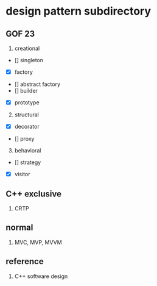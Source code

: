 # design pattern subdirectory

## GOF 23

1. creational

- [] singleton
- [x] factory
- [] abstract factory
- [] builder
- [x] prototype

2. structural

- [x] decorator
- [] proxy

3. behavioral

- [] strategy
- [x] visitor

## C++ exclusive

1. CRTP

## normal

1. MVC, MVP, MVVM

## reference

1. C++ software design
